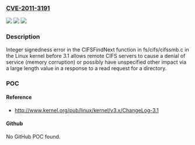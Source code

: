 ### [CVE-2011-3191](https://cve.mitre.org/cgi-bin/cvename.cgi?name=CVE-2011-3191)
![](https://img.shields.io/static/v1?label=Product&message=n%2Fa&color=blue)
![](https://img.shields.io/static/v1?label=Version&message=n%2Fa&color=blue)
![](https://img.shields.io/static/v1?label=Vulnerability&message=n%2Fa&color=brighgreen)

### Description

Integer signedness error in the CIFSFindNext function in fs/cifs/cifssmb.c in the Linux kernel before 3.1 allows remote CIFS servers to cause a denial of service (memory corruption) or possibly have unspecified other impact via a large length value in a response to a read request for a directory.

### POC

#### Reference
- http://www.kernel.org/pub/linux/kernel/v3.x/ChangeLog-3.1

#### Github
No GitHub POC found.


